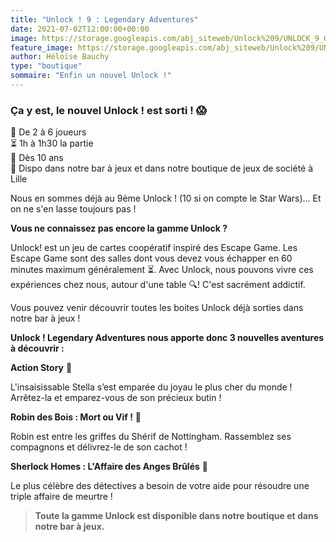 ```yaml
---
title: "Unlock ! 9 : Legendary Adventures"
date: 2021-07-02T12:00:00+00:00
image: https://storage.googleapis.com/abj_siteweb/Unlock%209/UNLOCK_9_OUVERT.jpg
feature_image: https://storage.googleapis.com/abj_siteweb/Unlock%209/UNLOCK_9_OUVERT.jpg
author: Héloïse Bauchy
type: "boutique"
sommaire: "Enfin un nouvel Unlock !"
---
```

### Ça y est, le nouvel Unlock ! est sorti ! :scream:

:busts_in_silhouette:  De 2 à 6 joueurs <br>
:hourglass_flowing_sand: 1h à 1h30 la partie <br>
:birthday: Dès 10 ans <br>
:game_die: Dispo dans notre bar à jeux et dans notre boutique de jeux de société à Lille <br>

Nous en sommes déjà au 9ème Unlock ! (10 si on compte le Star Wars)... Et on ne s'en lasse toujours pas !

**Vous ne connaissez pas encore la gamme Unlock ?**

Unlock! est un jeu de cartes coopératif inspiré des Escape Game. Les Escape Game sont des salles dont vous devez vous échapper en 60 minutes maximum généralement :hourglass_flowing_sand:. Avec Unlock, nous pouvons vivre ces expériences chez nous, autour d'une table :mag:! C'est sacrément addictif.

Vous pouvez venir découvrir toutes les boites Unlock déjà sorties dans notre bar à jeux !

**Unlock ! Legendary Adventures nous apporte donc 3 nouvelles aventures à découvrir :**

**Action Story** :red_car:

L'insaisissable Stella s’est emparée du joyau le plus cher du monde ! Arrêtez-la et emparez-vous de son précieux butin !

**Robin des Bois : Mort ou Vif !** :cop:

Robin est entre les griffes du Shérif de Nottingham. Rassemblez ses compagnons et délivrez-le de son cachot !

**Sherlock Homes : L'Affaire des Anges Brûlés** :mag_right:

Le plus célèbre des détectives a besoin de votre aide pour résoudre une triple affaire de meurtre !


> **Toute la gamme Unlock est disponible dans notre boutique et dans notre bar à jeux.**
